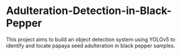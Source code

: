 # Adulteration-Detection-in-Black-Pepper
 This project aims to build an object detection system  using YOLOv5 to identify and locate papaya seed adulteration in black pepper samples.
